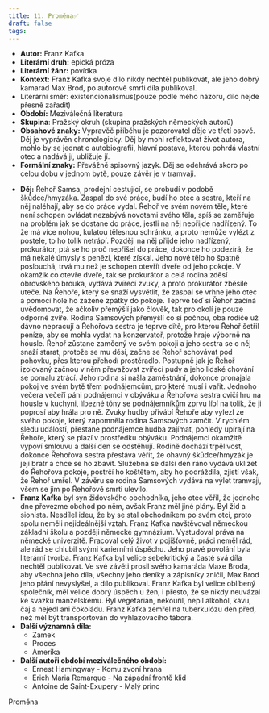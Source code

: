```yaml
---
title: 11. Proměna✅
draft: false
tags:
---
```

 - **Autor:** Franz Kafka
- **Literární druh:** epická próza
- **Literární žánr:** povídka
- **Kontext:** Franz Kafka svoje dílo nikdy nechtěl publikovat, ale jeho dobrý kamarád Max Brod, po autorově smrti díla publikoval.
- Literární směr: existencionalismus(pouze podle mého názoru, dílo nejde přesně zařadit)
- **Období:** Meziválečná literatura
- **Skupina**: Pražský okruh (skupina pražských německých autorů)
- **Obsahové znaky:** Vypravěč příběhu je pozorovatel děje ve třetí osově. Děj je vyprávěn chronologicky. Děj by mohl reflektovat život autora, mohlo by se jednat o autobiografii, hlavní postava, kterou pohrdá vlastní otec a nadává jí, ubližuje jí.
- **Formální znaky:** Převážně spisovný jazyk. Děj se odehrává skoro po celou dobu v jednom bytě, pouze závěr je v tramvaji.
* **Děj:** Řehoř Samsa, prodejní cestující, se probudí v podobě škůdce/hmyzáka. Zaspal do své práce, budí ho otec a sestra, kteří na něj naléhají, aby se do práce vydal. Řehoř ve svém novém těle, které není schopen ovládat nezabývá novotami svého těla, spíš se zaměřuje na problém jak se dostane do práce, jestli na něj nepřijde nadřízený. To že má více nohou, kulatou tělesnou schránku, a proto nemůže vylézt z postele, to ho tolik netrápí. Později na něj přijde jeho nadřízený, prokurátor, ptá se ho proč nepřišel do práce, dokonce ho podezírá, že má nekalé úmysly s penězi, které získal. Jeho nové tělo ho špatně poslouchá, trvá mu než je schopen otevřít dveře od jeho pokoje. V okamžik co otevře dveře, tak se prokurátor a celá rodina zděsí obrovského brouka, vydává zvířecí zvuky, a proto prokurátor zběsile uteče. Na Řehoře, který se snaží vysvětlit, že zaspal se vrhne jeho otec a pomocí hole ho zažene zpátky do pokoje. Teprve teď si Řehoř začíná uvědomovat, že ačkoliv přemýšlí jako člověk, tak pro okolí je pouze odporné zvíře. Rodina Samsových přemýšlí co si počnou, oba rodiče už dávno nepracují a Řehořova sestra je teprve dítě, pro kterou Řehoř šetřil peníze, aby se mohla vydat na konzervatoř, protože hraje výborně na housle. Řehoř zůstane zamčený ve svém pokoji a jeho sestra se o něj snaží starat, protože se mu děsí, začne se Řehoř schovávat pod pohovku, přes kterou přehodí prostěradlo. Postupně jak je Řehoř izolovaný začnou v něm převažovat zvířecí pudy a jeho lidské chování se pomalu ztrácí. Jeho rodina si našla zaměstnání, dokonce pronajala pokoj ve svém bytě třem podnájemcům, pro které musí i vařit. Jednoho večera večeří páni podnájemci v obýváku a Řehořova sestra cvičí hru na housle v kuchyni, líbezné tóny se podnájemníkům zprvu líbí na tolik, že ji poprosí aby hrála pro ně. Zvuky hudby přivábí Řehoře aby vylezl ze svého pokoje, který zapomněla rodina Samsových zamčít. V rychlém sledu událostí, přestane podnájemce hudba zajímat, pohledy upírají na Řehoře, který se plazí v prostředku obýváku. Podnájemci okamžitě vypoví smlouvu a další den se odstěhují. Rodině dochází trpělivost, dokonce Řehořova sestra přestává věřit, že ohavný škůdce/hmyzák je její bratr a chce se ho zbavit. Služebná se další den ráno vydává uklízet do Řehořova pokoje, postrčí ho koštětem, aby ho podráždila, zjistí však, že Řehoř umřel. V závěru se rodina Samsových vydává na výlet tramvají, všem se jim po Řehořově smrti ulevilo.
* **Franz Kafka** byl syn židovského obchodníka, jeho otec věřil, že jednoho dne převezme obchod po něm, avšak Franz měl jiné plány. Byl žid a sionista. Nesdílel ideu, že by se stal obchodníkem po svém otci, proto spolu neměli nejideálnější vztah. Franz Kafka navštěvoval německou základní školu a později německé gymnázium. Vystudoval práva na německé univerzitě. Pracoval celý život v pojišťovně, práci neměl rád, ale rád se chlubil svými karierními úspěchu. Jeho pravé povolání byla literární tvorba. Franz Kafka byl velice sebekritický a časté svá díla nechtěl publikovat. Ve své závěti prosil svého kamaráda Maxe Broda, aby všechna jeho díla, všechny jeho deníky a zápisníky zničil, Max Brod jeho přání nevyslyšel, a dílo publikoval. Franz Kafka byl velice oblíbený společník, měl velice dobrý úspěch u žen, i přesto, že se nikdy neuvázal ke svazku manželskému. Byl vegetarián, nekouřil, nepil alkohol, kávu, čaj a nejedl ani čokoládu. Franz Kafka zemřel na tuberkulózu den před, než měl být transportován do vyhlazovacího tábora. 
* **Další významná díla:** 
	* Zámek
	* Proces 
	* Amerika
* **Další autoři období meziválečného období:** 
	* Ernest Hamingway - Komu zvoní hrana
	* Erich Maria Remarque - Na západní frontě klid
	* Antoine de Saint-Exupery - Malý princ

Proměna